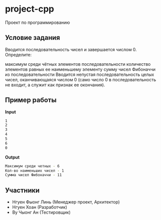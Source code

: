 # project-cpp
Проект по программированию

## Условие задания
Вводится последовательность чисел и завершается числом 0. Определите:

максимум среди чётных элементов последовательности
количество элементов равных ее наименьшему элементу
сумму чисел Фибоначчи из последовательности
Вводится непустая последовательность целых чисел, оканчивающаяся числом 0 (само число 0 в последовательность не входит, а служит как признак ее окончания).

## Пример работы
**Input**
```bash
1
2
3
4
5
6
0
```
**Output**
```bash
Максимум среди четных - 6
Кол-во наименьших чисел - 1
Сумма чисел Фибоначчи - 11
```

## Участники
- Нгуен Фыонг Линь (Менеджер проект, Архитектор)
- Нгуен Хоан (Разработчик)
- Ву Чыонг Ан (Тестировщик)
